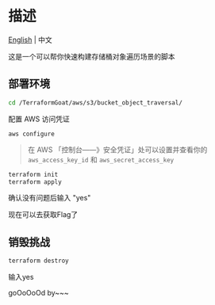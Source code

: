 # 描述

[English](./README.md) | 中文

这是一个可以帮你快速构建存储桶对象遍历场景的脚本

## 部署环境

```bash
cd /TerraformGoat/aws/s3/bucket_object_traversal/
```

配置 AWS 访问凭证

```shell
aws configure
```

> 在 AWS 「控制台——》安全凭证」处可以设置并查看你的 `aws_access_key_id` 和 `aws_secret_access_key`

```bash
terraform init
terraform apply
```

确认没有问题后输入 "yes"

现在可以去获取Flag了

## 销毁挑战

```bash
terraform destroy
```

输入yes

goOoOoOd by~~~
